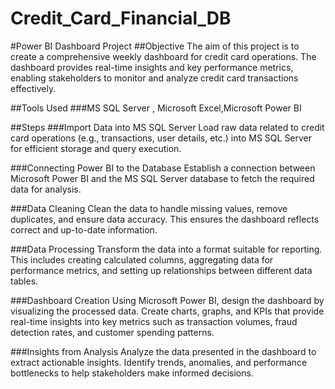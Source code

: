 # Credit_Card_Financial_DB
#Power BI Dashboard Project 
##Objective
The aim of this project is to create a comprehensive weekly dashboard for credit card operations. The dashboard provides real-time insights and key performance metrics, enabling stakeholders to monitor and analyze credit card transactions effectively.

##Tools Used
###MS SQL Server , Microsoft Excel,Microsoft Power BI 

##Steps
###Import Data into MS SQL Server
Load raw data related to credit card operations (e.g., transactions, user details, etc.) into MS SQL Server for efficient storage and query execution.

###Connecting Power BI to the Database
Establish a connection between Microsoft Power BI and the MS SQL Server database to fetch the required data for analysis.

###Data Cleaning
Clean the data to handle missing values, remove duplicates, and ensure data accuracy. This ensures the dashboard reflects correct and up-to-date information.

###Data Processing
Transform the data into a format suitable for reporting. This includes creating calculated columns, aggregating data for performance metrics, and setting up relationships between different data tables.

###Dashboard Creation
Using Microsoft Power BI, design the dashboard by visualizing the processed data. Create charts, graphs, and KPIs that provide real-time insights into key metrics such as transaction volumes, fraud detection rates, and customer spending patterns.

###Insights from Analysis
Analyze the data presented in the dashboard to extract actionable insights. Identify trends, anomalies, and performance bottlenecks to help stakeholders make informed decisions.
